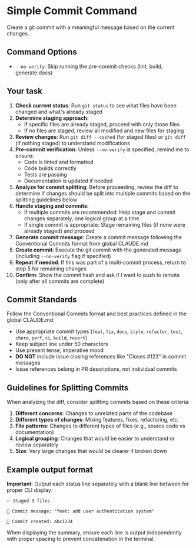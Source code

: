 # Simple Commit Command

Create a git commit with a meaningful message based on the current changes.

## Command Options

- `--no-verify`: Skip running the pre-commit checks (lint, build, generate:docs)

## Your task

1. **Check current status**: Run `git status` to see what files have been changed and what's already staged
2. **Determine staging approach**:
   - If specific files are already staged, proceed with only those files
   - If no files are staged, review all modified and new files for staging
3. **Review changes**: Run `git diff --cached` (for staged files) or `git diff` (if nothing staged) to understand modifications
4. **Pre-commit verification**: Unless `--no-verify` is specified, remind me to ensure:
   - Code is linted and formatted
   - Code builds correctly
   - Tests are passing
   - Documentation is updated if needed
5. **Analyze for commit splitting**: Before proceeding, review the diff to determine if changes should be split into multiple commits based on the splitting guidelines below
6. **Handle staging and commits**:
   - If multiple commits are recommended: Help stage and commit changes separately, one logical group at a time
   - If single commit is appropriate: Stage remaining files (if none were already staged) and proceed
7. **Generate commit message**: Create a commit message following the Conventional Commits format from global CLAUDE.md
8. **Create commit**: Execute the git commit with the generated message (including `--no-verify` flag if specified)
9. **Repeat if needed**: If this was part of a multi-commit process, return to step 5 for remaining changes
10. **Confirm**: Show the commit hash and ask if I want to push to remote (only after all commits are complete)

## Commit Standards

Follow the Conventional Commits format and best practices defined in the global CLAUDE.md:

- Use appropriate commit types (`feat`, `fix`, `docs`, `style`, `refactor`, `test`, `chore`, `perf`, `ci`, `build`, `revert`)
- Keep subject line under 50 characters
- Use present tense, imperative mood
- **DO NOT** include issue closing references like "Closes #123" in commit messages
- Issue references belong in PR descriptions, not individual commits

## Guidelines for Splitting Commits

When analyzing the diff, consider splitting commits based on these criteria:

1. **Different concerns**: Changes to unrelated parts of the codebase
2. **Different types of changes**: Mixing features, fixes, refactoring, etc.
3. **File patterns**: Changes to different types of files (e.g., source code vs documentation)
4. **Logical grouping**: Changes that would be easier to understand or review separately
5. **Size**: Very large changes that would be clearer if broken down

## Example output format

**Important**: Output each status line separately with a blank line between for proper CLI display:

```text
✅ Staged 3 files

📝 Commit message: "feat: add user authentication system"

🎯 Commit created: abc1234
```

When displaying the summary, ensure each line is output independently with proper spacing to prevent concatenation in the terminal.

